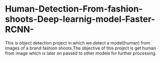 # Human-Detection-From-fashion-shoots-Deep-learnig-model-Faster-RCNN-
This is object detection project in which we detect a model(human) from images of a brand fashion shoots.The objective of this project is get human from image which is later on passed to other models for further processing.  
